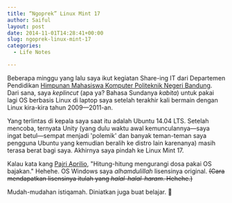 ```yaml
---
title: “Ngoprek” Linux Mint 17
author: Saiful
layout: post
date: 2014-11-01T14:28:41+00:00
slug: ngoprek-linux-mint-17
categories:
  - Life Notes

---
```

Beberapa minggu yang lalu saya ikut kegiatan Share-ing IT dari Departemen Pendidikan [Himpunan Mahasiswa Komputer Politeknik Negeri Bandung][1]. Dari sana, saya _keplincut_ (apa ya? Bahasa Sundanya _kabita_) untuk pakai lagi OS berbasis Linux di laptop saya setelah terakhir kali bermain dengan Linux kira-kira tahun 2009—2011-an.

Yang terlintas di kepala saya saat itu adalah Ubuntu 14.04 LTS. Setelah mencoba, ternyata Unity (yang dulu waktu awal kemunculannya—saya ingat betul—sempat menjadi 'polemik' dan banyak teman-teman saya pengguna Ubuntu yang kemudian beralih ke distro lain karenanya) masih terasa berat bagi saya. Akhirnya saya pindah ke Linux Mint 17.

Kalau kata kang [Pajri Aprilio][2], "Hitung-hitung mengurangi dosa pakai OS bajakan." Hehehe. OS Windows saya _alhamdulillah_ lisensinya original. <del>(Cara mendapatkan lisensinya itulah yang <em>halal-halal-haram</em>. Hehehe.)</del>

Mudah-mudahan istiqamah. Diniatkan juga buat belajar. 🙂

 [1]: http://www.himakompolban.com/
 [2]: https://www.facebook.com/link.share.9?fref=ts
